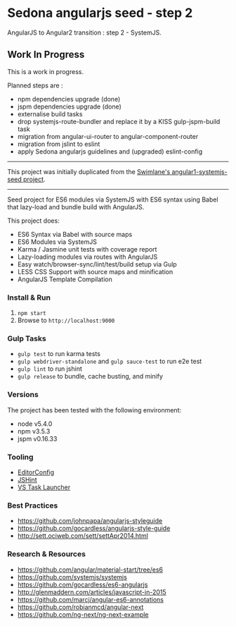 # Sedona angularjs seed - step 2

AngularJS to Angular2 transition : step 2 - SystemJS.

## Work In Progress

This is a work in progress.

Planned steps are :
- npm dependencies upgrade (done)
- jspm dependencies upgrade (done)
- externalise build tasks
- drop systemjs-route-bundler and replace it by a KISS gulp-jspm-build task
- migration from angular-ui-router to angular-component-router
- migration from jslint to eslint
- apply Sedona angularjs guidelines and (upgraded) eslint-config

----------
This project was initially duplicated from the [Swimlane's angular1-systemjs-seed project](https://github.com/Swimlane/angular1-systemjs-seed).

----------

Seed project for ES6 modules via SystemJS with ES6 syntax using Babel that lazy-load and bundle build with AngularJS.

This project does:

- ES6 Syntax via Babel with source maps
- ES6 Modules via SystemJS
- Karma / Jasmine unit tests with coverage report
- Lazy-loading modules via routes with AngularJS
- Easy watch/browser-sync/lint/test/build setup via Gulp
- LESS CSS Support with source maps and minification
- AngularJS Template Compilation

### Install & Run

1. `npm start`
2. Browse to `http://localhost:9000`

### Gulp Tasks

- `gulp test` to run karma tests
- `gulp webdriver-standalone` and `gulp sauce-test` to run e2e test
- `gulp lint` to run jshint
- `gulp release` to bundle, cache busting, and minify

### Versions
The project has been tested with the following environment:

- node v5.4.0
- npm v3.5.3
- jspm v0.16.33

### Tooling

- [EditorConfig](http://editorconfig.org/)
- [JSHint](http://jshint.com/install/)
- [VS Task Launcher](https://visualstudiogallery.msdn.microsoft.com/8e1b4368-4afb-467a-bc13-9650572db708)

### Best Practices

- https://github.com/johnpapa/angularjs-styleguide
- https://github.com/gocardless/angularjs-style-guide
- http://sett.ociweb.com/sett/settApr2014.html

### Research & Resources

- https://github.com/angular/material-start/tree/es6
- https://github.com/systemjs/systemjs
- https://github.com/gocardless/es6-angularjs
- http://glenmaddern.com/articles/javascript-in-2015
- https://github.com/marcj/angular-es6-annotations
- https://github.com/robianmcd/angular-next
- https://github.com/ng-next/ng-next-example
